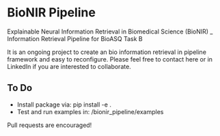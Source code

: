 # BioNIR Pipeline
Explainable Neural Information Retrieval in Biomedical Science (BioNIR) _  Information Retrieval Pipeline for BioASQ Task B

It is an ongoing project to create an bio information retrieval in pipeline framework and easy to reconfigure. Please feel free to contact here or in LinkedIn if you are interested to collaborate.

To Do
-----
-   Install package via: pip install -e .
-   Test and run examples in: /bionir_pipeline/examples

Pull requests are encouraged!
